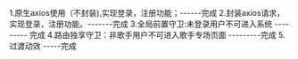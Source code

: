 1.原生axios使用（不封装),实现登录，注册功能；------完成
2.封装axios请求，实现登录，注册功能。-------完成
3.全局前置守卫:未登录用户不可进入系统 --------- 完成
4.路由独享守卫：非歌手用户不可进入歌手专场页面 ---------完成
5.过渡动效 -----完成
